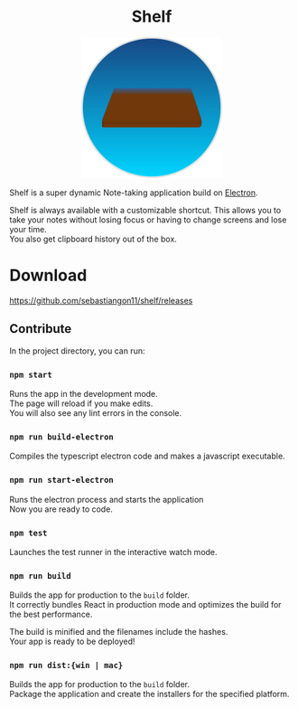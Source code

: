 [logo]: https://github.com/sebastiangon11/shelf/blob/master/assets/icon.png?raw=true

<h1 style="text-align:center">Shelf</h1>
<p align="center">
  <img width="250" height="250" src="https://github.com/sebastiangon11/shelf/blob/master/assets/icon.png?raw=true" />
</p>

Shelf is a super dynamic Note-taking application build on [Electron](https://www.electronjs.org/docs).<br />

Shelf is always available with a customizable shortcut. This allows you to take your notes without losing focus or having to change screens and lose your time. <br />
You also get clipboard history out of the box.


# Download

https://github.com/sebastiangon11/shelf/releases

## Contribute

In the project directory, you can run:

### `npm start`

Runs the app in the development mode.<br />
The page will reload if you make edits.<br />
You will also see any lint errors in the console.

### `npm run build-electron`

Compiles the typescript electron code and makes a javascript executable.<br />

### `npm run start-electron`

Runs the electron process and starts the application<br />
Now you are ready to code.<br />

### `npm test`

Launches the test runner in the interactive watch mode.<br />

### `npm run build`

Builds the app for production to the `build` folder.<br />
It correctly bundles React in production mode and optimizes the build for the best performance.

The build is minified and the filenames include the hashes.<br />
Your app is ready to be deployed!

### `npm run dist:{win | mac}`

Builds the app for production to the `build` folder.<br />
Package the application and create the installers for the specified platform.<br />
